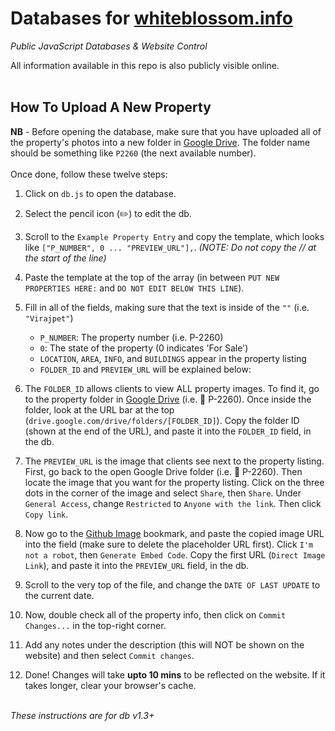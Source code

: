 # Databases for [whiteblossom.info](https://whiteblossom.info)
_Public JavaScript Databases & Website Control_
<br>

All information available in this repo is also publicly visible online.
<br><br>

## How To Upload A New Property

**NB** - Before opening the database, make sure that you have uploaded all of the property's photos into a new folder in [Google Drive](drive.google.com). The folder name should be something like `P2260` (the next available number).<br><br>
Once done, follow these twelve steps:

1) Click on `db.js` to open the database.

2) Select the pencil icon (✏️) to edit the db.

3) Scroll to the `Example Property Entry` and copy the template, which looks like `["P_NUMBER", 0 ... "PREVIEW_URL"],`.
_(NOTE: Do not copy the // at the start of the line)_

4) Paste the template at the top of the array (in between `PUT NEW PROPERTIES HERE:` and `DO NOT EDIT BELOW THIS LINE`).

5) Fill in all of the fields, making sure that the text is inside of the `""` (i.e. `"Virajpet"`)
   * `P_NUMBER`: The property number (i.e. P-2260)
   * `0`: The state of the property (0 indicates 'For Sale')
   * `LOCATION`, `AREA`, `INFO`, and `BUILDINGS` appear in the property listing
   * `FOLDER_ID` and `PREVIEW_URL` will be explained below:

6) The `FOLDER_ID` allows clients to view ALL property images. To find it, go to the property folder in [Google Drive](drive.google.com) (i.e. 📁 P-2260). Once inside the folder, look at the URL bar at the top (`drive.google.com/drive/folders/[FOLDER_ID]`). Copy the folder ID (shown at the end of the URL), and paste it into the `FOLDER_ID` field, in the db.

7) The `PREVIEW_URL` is the image that clients see next to the property listing. First, go back to the open Google Drive folder (i.e. 📁 P-2260). Then locate the image that you want for the property listing. Click on the three dots in the corner of the image and select `Share`, then `Share`. Under `General Access`, change `Restricted` to `Anyone with the link`. Then click `Copy link`.

8) Now go to the [Github Image](labnol.org/embed/google/drive) bookmark, and paste the copied image URL into the field (make sure to delete the placeholder URL first). Click `I'm not a robot`, then `Generate Embed Code`. Copy the first URL (`Direct Image Link`), and paste it into the `PREVIEW_URL` field, in the db.

9) Scroll to the very top of the file, and change the `DATE OF LAST UPDATE` to the current date.

10) Now, double check all of the property info, then click on `Commit Changes...` in the top-right corner.

11) Add any notes under the description (this will NOT be shown on the website) and then select `Commit changes`.

12) Done! Changes will take **upto 10 mins** to be reflected on the website. If it takes longer, clear your browser's cache.
<br><br>

_These instructions are for db v1.3+_